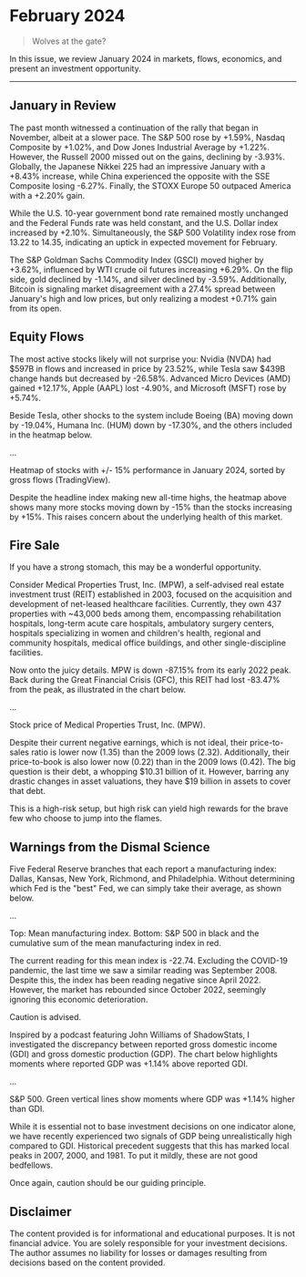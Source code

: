 # February 2024

> Wolves at the gate?

In this issue, we review January 2024 in markets, flows, economics, and present an investment opportunity.

---

## January in Review

The past month witnessed a continuation of the rally that began in November, albeit at a slower pace. The S&P 500 rose by +1.59%, Nasdaq Composite by +1.02%, and Dow Jones Industrial Average by +1.22%. However, the Russell 2000 missed out on the gains, declining by -3.93%. Globally, the Japanese Nikkei 225 had an impressive January with a +8.43% increase, while China experienced the opposite with the SSE Composite losing -6.27%. Finally, the STOXX Europe 50 outpaced America with a +2.20% gain.

While the U.S. 10-year government bond rate remained mostly unchanged and the Federal Funds rate was held constant, and the U.S. Dollar index increased by +2.10%. Simultaneously, the S&P 500 Volatility index rose from 13.22 to 14.35, indicating an uptick in expected movement for February.

The S&P Goldman Sachs Commodity Index (GSCI) moved higher by +3.62%,  influenced by WTI crude oil futures increasing +6.29%. On the flip side, gold declined by -1.14%, and silver declined by -3.59%. Additionally, Bitcoin is signaling market disagreement with a 27.4% spread between January's high and low prices, but only realizing a modest +0.71% gain from its open.

## Equity Flows

The most active stocks likely will not surprise you: Nvidia (NVDA) had $597B in flows and increased in price by 23.52%, while Tesla saw $439B change hands but decreased by -26.58%. Advanced Micro Devices (AMD) gained +12.17%, Apple (AAPL) lost -4.90%, and Microsoft (MSFT) rose by +5.74%.

Beside Tesla, other shocks to the system include Boeing (BA) moving down by -19.04%, Humana Inc. (HUM) down by -17.30%, and the others included in the heatmap below.

...

Heatmap of stocks with +/- 15% performance in January 2024, sorted by gross flows (TradingView).

Despite the headline index making new all-time highs, the heatmap above shows many more stocks moving down by -15% than the stocks increasing by +15%. This raises concern about the underlying health of this market.

## Fire Sale

If you have a strong stomach, this may be a wonderful opportunity.

Consider Medical Properties Trust, Inc. (MPW),  a self-advised real estate investment trust (REIT) established in 2003, focused on the acquisition and development of net-leased healthcare facilities. Currently, they own 437 properties with ~43,000 beds among them, encompassing rehabilitation hospitals, long-term acute care hospitals, ambulatory surgery centers, hospitals specializing in women and children's health, regional and community hospitals, medical office buildings, and other single-discipline facilities.

Now onto the juicy details. MPW is down -87.15% from its early 2022 peak. Back during the Great Financial Crisis (GFC), this REIT had lost -83.47% from the peak, as illustrated in the chart below.

...

Stock price of Medical Properties Trust, Inc. (MPW).

Despite their current negative earnings, which is not ideal, their price-to-sales ratio is lower now (1.35) than the 2009 lows (2.32). Additionally, their price-to-book is also lower now (0.22) than in the 2009 lows (0.42). The big question is their debt, a whopping $10.31 billion of it. However, barring any drastic changes in asset valuations, they have $19 billion in assets to cover that debt.

This is a high-risk setup, but high risk can yield high rewards for the brave few who choose to jump into the flames.

## Warnings from the Dismal Science

Five Federal Reserve branches that each report a manufacturing index: Dallas, Kansas, New York, Richmond, and Philadelphia. Without determining which Fed is the "best" Fed, we can simply take their average, as shown below.

...

Top: Mean manufacturing index. Bottom: S&P 500 in black and the cumulative sum of the mean manufacturing index in red.

The current reading for this mean index is -22.74. Excluding the COVID-19 pandemic, the last time we saw a similar reading was September 2008. Despite this, the index has been reading negative since April 2022. However, the market has rebounded since October 2022, seemingly ignoring this economic deterioration.

Caution is advised.

Inspired by a podcast featuring John Williams of ShadowStats, I investigated the discrepancy between reported gross domestic income (GDI) and gross domestic production (GDP). The chart below highlights moments where reported GDP was +1.14% above reported GDI.

...

S&P 500. Green vertical lines show moments where GDP was +1.14% higher than GDI.

While it is essential not to base investment decisions on one indicator alone, we have recently experienced two signals of GDP being unrealistically high compared to GDI. Historical precedent suggests that this has marked local peaks in 2007, 2000, and 1981. To put it mildly, these are not good bedfellows.

Once again, caution should be our guiding principle.

## Disclaimer

The content provided is for informational and educational purposes. It is not financial advice. You are solely responsible for your investment decisions. The author assumes no liability for losses or damages resulting from decisions based on the content provided.
